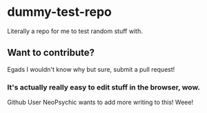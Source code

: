# dummy-test-repo
Literally a repo for me to test random stuff with.

## Want to contribute?
Egads I wouldn't know why but sure, submit a pull request!

### It's actually really easy to edit stuff in the browser, wow.

Github User NeoPsychic wants to add more writing to this! Weee!
